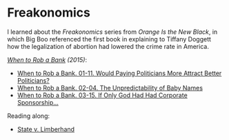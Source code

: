 # Freakonomics

I learned about the *Freakonomics* series from *Orange Is the New Black*, in which Big Boo referenced the first book in explaining to Tiffany Doggett how the legalization of abortion had lowered the crime rate in America.

*[When to Rob a Bank] (2015)*:

[When to Rob a Bank]: https://www.google.com/books/edition/When_to_Rob_a_Bank/2lidBAAAQBAJ

* [When to Rob a Bank. 01-11. Would Paying Politicians More Attract Better Politicians?](../2025/09/29/freakonomics-2015-01-11-paying-politicians.md)
* [When to Rob a Bank. 02-04. The Unpredictability of Baby Names](../2025/09/29/freakonomics-2015-02-04-baby-names.md)
* [When to Rob a Bank. 03-15. If Only God Had Had Corporate Sponsorship...](../2025/09/29/freakonomics-2015-03-15-corporate-sponsorship.md)

Reading along:

* [State v. Limberhand](../2025/09/29/freakonomics-state-v-limberhand.md)
